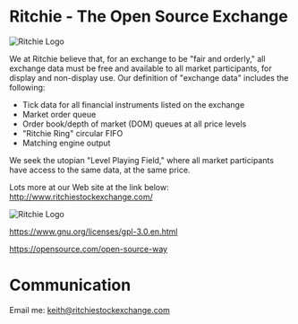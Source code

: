 # Ritchie - The Open Source Exchange

![Ritchie Logo](http://www.ritchiestockexchange.com/img/logo.png)

We at Ritchie believe that, for an exchange to be "fair and orderly," all exchange data must be free and available to all market participants, for display and non-display use. Our definition of "exchange data" includes the following:

- Tick data for all financial instruments listed on the exchange
- Market order queue
- Order book/depth of market (DOM) queues at all price levels
- "Ritchie Ring" circular FIFO
- Matching engine output

We seek the utopian "Level Playing Field," where all market participants have access to the same data, at the same price.

Lots more at our Web site at the link below:
http://www.ritchiestockexchange.com/

![Ritchie Logo](https://www.gnu.org/graphics/gplv3-127x51.png)

https://www.gnu.org/licenses/gpl-3.0.en.html

https://opensource.com/open-source-way

# Communication

Email me:
keith@ritchiestockexchange.com
